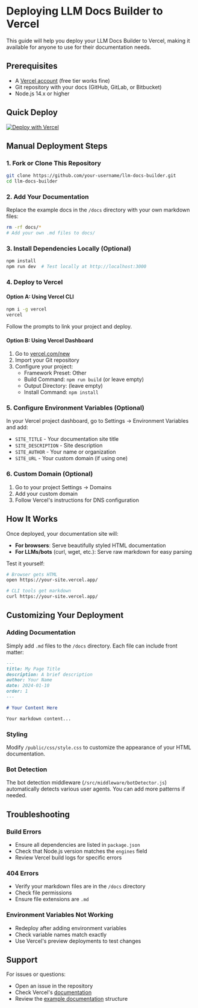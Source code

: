 # Deploying LLM Docs Builder to Vercel

This guide will help you deploy your LLM Docs Builder to Vercel, making it available for anyone to use for their documentation needs.

## Prerequisites

- A [Vercel account](https://vercel.com/signup) (free tier works fine)
- Git repository with your docs (GitHub, GitLab, or Bitbucket)
- Node.js 14.x or higher

## Quick Deploy

[![Deploy with Vercel](https://vercel.com/button)](https://vercel.com/new/clone?repository-url=https%3A%2F%2Fgithub.com%2Fyour-username%2Fllm-docs-builder)

## Manual Deployment Steps

### 1. Fork or Clone This Repository

```bash
git clone https://github.com/your-username/llm-docs-builder.git
cd llm-docs-builder
```

### 2. Add Your Documentation

Replace the example docs in the `/docs` directory with your own markdown files:

```bash
rm -rf docs/*
# Add your own .md files to docs/
```

### 3. Install Dependencies Locally (Optional)

```bash
npm install
npm run dev  # Test locally at http://localhost:3000
```

### 4. Deploy to Vercel

#### Option A: Using Vercel CLI

```bash
npm i -g vercel
vercel
```

Follow the prompts to link your project and deploy.

#### Option B: Using Vercel Dashboard

1. Go to [vercel.com/new](https://vercel.com/new)
2. Import your Git repository
3. Configure your project:
   - Framework Preset: Other
   - Build Command: `npm run build` (or leave empty)
   - Output Directory: (leave empty)
   - Install Command: `npm install`

### 5. Configure Environment Variables (Optional)

In your Vercel project dashboard, go to Settings → Environment Variables and add:

- `SITE_TITLE` - Your documentation site title
- `SITE_DESCRIPTION` - Site description
- `SITE_AUTHOR` - Your name or organization
- `SITE_URL` - Your custom domain (if using one)

### 6. Custom Domain (Optional)

1. Go to your project Settings → Domains
2. Add your custom domain
3. Follow Vercel's instructions for DNS configuration

## How It Works

Once deployed, your documentation site will:

- **For browsers**: Serve beautifully styled HTML documentation
- **For LLMs/bots** (curl, wget, etc.): Serve raw markdown for easy parsing

Test it yourself:
```bash
# Browser gets HTML
open https://your-site.vercel.app/

# CLI tools get markdown
curl https://your-site.vercel.app/
```

## Customizing Your Deployment

### Adding Documentation

Simply add `.md` files to the `/docs` directory. Each file can include front matter:

```markdown
---
title: My Page Title
description: A brief description
author: Your Name
date: 2024-01-10
order: 1
---

# Your Content Here

Your markdown content...
```

### Styling

Modify `/public/css/style.css` to customize the appearance of your HTML documentation.

### Bot Detection

The bot detection middleware (`/src/middleware/botDetector.js`) automatically detects various user agents. You can add more patterns if needed.

## Troubleshooting

### Build Errors

- Ensure all dependencies are listed in `package.json`
- Check that Node.js version matches the `engines` field
- Review Vercel build logs for specific errors

### 404 Errors

- Verify your markdown files are in the `/docs` directory
- Check file permissions
- Ensure file extensions are `.md`

### Environment Variables Not Working

- Redeploy after adding environment variables
- Check variable names match exactly
- Use Vercel's preview deployments to test changes

## Support

For issues or questions:
- Open an issue in the repository
- Check Vercel's [documentation](https://vercel.com/docs)
- Review the [example documentation](https://github.com/your-username/llm-docs-builder/tree/main/docs) structure